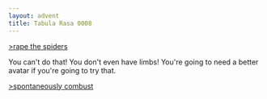 ```yaml
---
layout: advent
title: Tabula Rasa 0008
---
```

[>rape the spiders](0007.html)

You can't do that! You don't even have limbs! You're going to need a better avatar if you're going to try that.

[>spontaneously combust](0009.html)